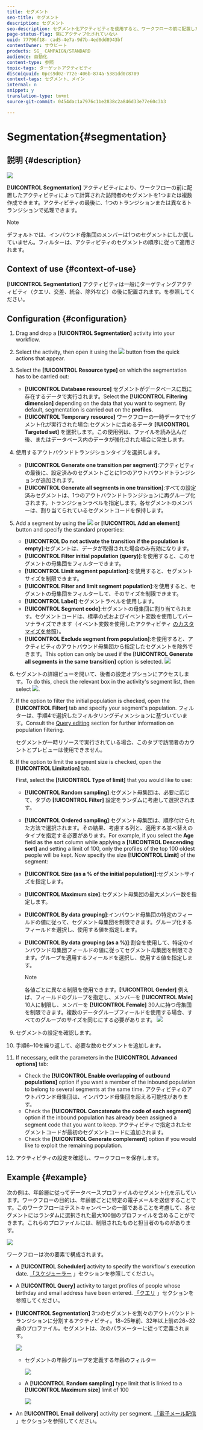 ```yaml
---
title: セグメント
seo-title: セグメント
description: セグメント
seo-description: セグメント化アクティビティを使用すると、ワークフローの前に配置したアクティビティによって計算された母集団から1つまたは複数のセグメントを作成できます。
page-status-flag: 常にアクティブ化されていない
uuid: 77796f18- cad5-4e7a-9d7b-4ed0dd8943bf
contentOwner: サウビート
products: SG_ CAMPAIGN/STANDARD
audience: 自動化
content-type: 参照
topic-tags: ターゲットアクティビティ
discoiquuid: 0pcs9d02-772e-406b-874a-5381dd0c8709
context-tags: セグメント、メイン
internal: n
snippet: y
translation-type: tm+mt
source-git-commit: 0454dac1a7976c1be2838c2a846d33e77e60c3b3

---
```



# Segmentation{#segmentation}

## 説明 {#description}

![](assets/segmentation.png)

**[!UICONTROL Segmentation]** アクティビティにより、ワークフローの前に配置したアクティビティによって計算された訪問者のセグメントを1つまたは複数作成できます。アクティビティの最後に、1つのトランジションまたは異なるトランジションで処理できます。

>[!NOTE]
>
>デフォルトでは、インバウンド母集団のメンバーは1つのセグメントにしか属していません。フィルターは、アクティビティのセグメントの順序に従って適用されます。

## Context of use {#context-of-use}

**[!UICONTROL Segmentation]** アクティビティは一般にターゲティングアクティビティ（クエリ、交差、統合、除外など）の後に配置されます。を参照してください。

## Configuration {#configuration}

1. Drag and drop a **[!UICONTROL Segmentation]** activity into your workflow.
1. Select the activity, then open it using the ![](assets/edit_darkgrey-24px.png) button from the quick actions that appear.
1. Select the **[!UICONTROL Resource type]** on which the segmentation has to be carried out:

   * **[!UICONTROL Database resource]** セグメントがデータベースに既に存在するデータで実行されます。Select the **[!UICONTROL Filtering dimension]** depending on the data that you want to segment. By default, segmentation is carried out on the **profiles**.
   * **[!UICONTROL Temporary resource]** ワークフローの一時データでセグメント化が実行された場合:セグメントに含めるデータ **[!UICONTROL Targeted set]** を選択します。この使用例は、ファイルを読み込んだ後、またはデータベース内のデータが強化された場合に発生します。

1. 使用するアウトバウンドトランジションタイプを選択します。

   * **[!UICONTROL Generate one transition per segment]**:アクティビティの最後に、設定済みのセグメントごとに1つのアウトバウンドトランジションが追加されます。
   * **[!UICONTROL Generate all segments in one transition]**:すべての設定済みセグメントは、1つのアウトバウンドトランジションに再グループ化されます。トランジションラベルを指定します。各セグメントのメンバーは、割り当てられているセグメントコードを保持します。

1. Add a segment by using the ![](assets/add_darkgrey-24px.png) or **[!UICONTROL Add an element]** button and specify the standard properties:

   * **[!UICONTROL Do not activate the transition if the population is empty]**:セグメントは、データが取得された場合のみ有効になります。
   * **[!UICONTROL Filter initial population (query)]**:を使用すると、このセグメントの母集団をフィルターできます。
   * **[!UICONTROL Limit segment population]**:を使用すると、セグメントサイズを制限できます。
   * **[!UICONTROL Filter and limit segment population]**:を使用すると、セグメントの母集団をフィルターして、そのサイズを制限できます。
   * **[!UICONTROL Label]**:セグメントラベルを使用します。
   * **[!UICONTROL Segment code]**:セグメントの母集団に割り当てられます。セグメントコードは、標準の式およびイベント変数を使用してパーソナライズできます（イベント変数を使用したアクティビティ [のカスタマイズを参照](../../automating/using/calling-a-workflow-with-external-parameters.md#customizing-activities-with-events-variables)）。
   * **[!UICONTROL Exclude segment from population]**:を使用すると、アクティビティのアウトバウンド母集団から指定したセグメントを除外できます。This option can only be used if the **[!UICONTROL Generate all segments in the same transition]** option is selected.
   ![](assets/wkf_segment_new_segment.png)

1. セグメントの詳細ビューを開いて、後者の設定オプションにアクセスします。To do this, check the relevant box in the activity's segment list, then select ![](assets/wkf_segment_parameters_24px.png).
1. If the option to filter the initial population is checked, open the **[!UICONTROL Filter]** tab and specify your segment's population. フィルターは、手順4で選択したフィルタリングディメンションに基づいています。Consult the [Query editing](../../automating/using/editing-queries.md) section for further information on population filtering.

   セグメントが一時リソースで実行されている場合、このタブで訪問者のカウントとプレビューは使用できません。

1. If the option to limit the segment size is checked, open the **[!UICONTROL Limitation]** tab.

   First, select the **[!UICONTROL Type of limit]** that you would like to use:

   * **[!UICONTROL Random sampling]**:セグメント母集団は、必要に応じて、タブの **[!UICONTROL Filter]** 設定をランダムに考慮して選択されます。
   * **[!UICONTROL Ordered sampling]**:セグメント母集団は、順序付けられた方法で選択されます。その結果、考慮する列と、適用する並べ替えのタイプを指定する必要があります。For example, if you select the **Age** field as the sort column while applying a **[!UICONTROL Descending sort]** and setting a limit of 100, only the profiles of the top 100 oldest people will be kept.
   Now specify the size **[!UICONTROL Limit]** of the segment:

   * **[!UICONTROL Size (as a % of the initial population)]**:セグメントサイズを指定します。
   * **[!UICONTROL Maximum size]**:セグメント母集団の最大メンバー数を指定します。
   * **[!UICONTROL By data grouping]**:インバウンド母集団の特定のフィールドの値に従って、セグメント母集団を制限できます。グループ化するフィールドを選択し、使用する値を指定します。
   * **[!UICONTROL By data grouping (as a %)]**:割合を使用して、特定のインバウンド母集団フィールドの値に従ってセグメント母集団を制限できます。グループを適用するフィールドを選択し、使用する値を指定します。

      >[!NOTE]
      >
      >各値ごとに異なる制限を使用できます。**[!UICONTROL Gender]** 例えば、フィールドのグループを指定し、メンバーを **[!UICONTROL Male]** 10人に制限し、メンバーを **[!UICONTROL Female]** 30人に持つ母集団を制限できます。複数のデータグループフィールドを使用する場合、すべてのグループのサイズを同じにする必要があります。
   ![](assets/wkf_segment_limit_by_grouping.png)

1. セグメントの設定を確認します。
1. 手順6~10を繰り返して、必要な数のセグメントを追加します。
1. If necessary, edit the parameters in the **[!UICONTROL Advanced options]** tab:

   * Check the **[!UICONTROL Enable overlapping of outbound populations]** option if you want a member of the inbound population to belong to several segments at the same time. アクティビティのアウトバウンド母集団は、インバウンド母集団を超える可能性があります。
   * Check the **[!UICONTROL Concatenate the code of each segment]** option if the inbound population has already been assigned a segment code that you want to keep. アクティビティで指定されたセグメントコードが最初のセグメントコードに追加されます。
   * Check the **[!UICONTROL Generate complement]** option if you would like to exploit the remaining population.

1. アクティビティの設定を確認し、ワークフローを保存します。

## Example {#example}

次の例は、年齢層に従ってデータベースプロファイルのセグメント化を示しています。ワークフローの目的は、年齢層ごとに特定の電子メールを送信することです。このワークフローはテストキャンペーンの一部であることを考慮して、各セグメントにはランダムに選択された最大100個のプロファイルを含めることができます。これらのプロファイルには、制限されたものと担当者のものがあります。

![](assets/wkf_segment_example_4.png)

ワークフローは次の要素で構成されます。

* A **[!UICONTROL Scheduler]** activity to specify the workflow's execution date. [「スケジューラー](../../automating/using/scheduler.md) 」セクションを参照してください。
* A **[!UICONTROL Query]** activity to target profiles of people whose birthday and email address have been entered. [「クエリ](../../automating/using/query.md) 」セクションを参照してください。
* **[!UICONTROL Segmentation]** 3つのセグメントを別々のアウトバウンドトランジションに分割するアクティビティ。18~25年前、32年以上前の26~32歳のプロファイル。セグメントは、次のパラメーターに従って定義されます。

   ![](assets/wkf_segment_example_3.png)

   * セグメントの年齢グループを定義する年齢のフィルター

      ![](assets/wkf_segment_new_segment.png)

   * A **[!UICONTROL Random sampling]** type limit that is linked to a **[!UICONTROL Maximum size]** limit of 100

      ![](assets/wkf_segment_example_1.png)

* An **[!UICONTROL Email delivery]** activity per segment. [「電子メール配信](../../automating/using/email-delivery.md) 」セクションを参照してください。

